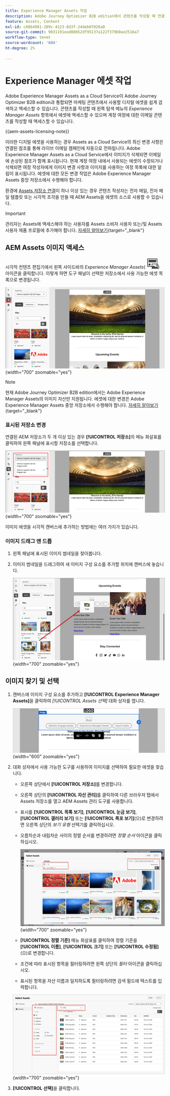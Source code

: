 ```yaml
---
title: Experience Manager Assets 작업
description: Adobe Journey Optimizer B2B edition에서 콘텐츠를 작성할 때 연결된 AEM Assets 저장소의 이미지 에셋을 사용하는 방법에 대해 알아봅니다.
feature: Assets, Content
exl-id: c6864981-209c-4123-8d3f-24deb07026a0
source-git-commit: 9031191ead88652df95137a122f379b0ae2516a7
workflow-type: tm+mt
source-wordcount: '604'
ht-degree: 2%

---
```


# Experience Manager 에셋 작업

Adobe Experience Manager Assets as a Cloud Service이 Adobe Journey Optimizer B2B edition과 통합되면 마케팅 콘텐츠에서 사용할 디지털 에셋을 쉽게 검색하고 액세스할 수 있습니다. 콘텐츠를 작성할 때 왼쪽 탐색 메뉴의 _Experience Manager Assets_ 항목에서 에셋에 액세스할 수 있으며 계정 여정에 대한 이메일 콘텐츠를 작성할 때 액세스할 수 있습니다.

{{aem-assets-licensing-note}}

이러한 디지털 에셋을 사용하는 경우 Assets as a Cloud Service의 최신 변경 사항은 연결된 참조를 통해 라이브 이메일 캠페인에 자동으로 전파됩니다. Adobe Experience Manager Assets as a Cloud Service에서 이미지가 삭제되면 이메일에 손상된 참조가 함께 표시됩니다. 현재 계정 여정 내에서 사용되는 에셋이 수정되거나 삭제되면 여정 작성자에게 이미지 변경 사항과 이미지를 사용하는 여정 목록에 대한 알림이 표시됩니다. 에셋에 대한 모든 변경 작업은 Adobe Experience Manager Assets 중앙 저장소에서 수행해야 합니다.

환경에 [Assets 저장소 연결](../admin/configure-aem-repositories.md)이 하나 이상 있는 경우 콘텐츠 작성자는 전자 메일, 전자 메일 템플릿 또는 시각적 조각을 만들 때 AEM Assets을 에셋의 소스로 사용할 수 있습니다.

>[!IMPORTANT]
>
>관리자는 Assets에 액세스해야 하는 사용자를 Assets 소비자 사용자 또는/및 Assets 사용자 제품 프로필에 추가해야 합니다. [자세히 알아보기](https://experienceleague.adobe.com/ko/docs/experience-manager-cloud-service/content/security/ims-support#managing-products-and-user-access-in-admin-console){target="_blank"}

## AEM Assets 이미지 액세스

시각적 컨텐츠 편집기에서 왼쪽 사이드바의 _Experience Manager Assets_( ![Experience Manager Assets 아이콘](../../assets/do-not-localize/icon-assets-aem.svg)) 아이콘을 클릭합니다. 이렇게 하면 도구 패널이 선택한 저장소에서 사용 가능한 에셋 목록으로 변경됩니다.

![Assets 선택기 아이콘을 클릭하여 이미지 자산에 액세스합니다](./assets/content-assets-selector-aem-assets.png){width="700" zoomable="yes"}

>[!NOTE]
>
>현재 Adobe Journey Optimizer B2B edition에서는 Adobe Experience Manager Assets의 이미지 자산만 지원됩니다. 에셋에 대한 변경은 Adobe Experience Manager Assets 중앙 저장소에서 수행해야 합니다. [자세히 알아보기](https://experienceleague.adobe.com/ko/docs/experience-manager-cloud-service/content/assets/manage/manage-digital-assets){target="_blank"}

### 표시된 저장소 변경

연결된 AEM 저장소가 두 개 이상 있는 경우 **[!UICONTROL 저장소]**&#x200B;의 메뉴 화살표를 클릭하여 왼쪽 패널에 표시할 저장소를 선택합니다.

![이미지 자산에 액세스할 AEM Assets 저장소를 선택하십시오](./assets/content-assets-selector-aem-repo.png){width="700" zoomable="yes"}

이미지 에셋을 시각적 캔버스에 추가하는 방법에는 여러 가지가 있습니다.

### 이미지 드래그 앤 드롭

1. 왼쪽 패널에 표시된 이미지 썸네일을 찾아봅니다.

1. 이미지 썸네일을 드래그하여 새 이미지 구성 요소를 추가할 위치에 캔버스에 놓습니다.

   ![이미지 에셋 드래그 앤 드롭](./assets/content-drag-drop-image-aem-assets.png){width="700" zoomable="yes"}

## 이미지 찾기 및 선택

1. 캔버스에 이미지 구성 요소를 추가하고 **[!UICONTROL Experience Manager Assets]**&#x200B;을 클릭하여 _[!UICONTROL Assets 선택]_ 대화 상자를 엽니다.

   ![이미지 구성 요소에 대한 에셋 선택](./assets/content-image-component-empty.png){width="600" zoomable="yes"}

1. 대화 상자에서 사용 가능한 도구를 사용하여 이미지를 선택하여 필요한 에셋을 찾습니다.

   * 오른쪽 상단에서 **[!UICONTROL 저장소]**&#x200B;를 변경합니다.

   * 오른쪽 상단의 **[!UICONTROL 자산 관리]**&#x200B;를 클릭하여 다른 브라우저 탭에서 Assets 저장소를 열고 AEM Assets 관리 도구를 사용합니다.

   * 표시를 **[!UICONTROL 목록 보기]**, **[!UICONTROL 눈금 보기]**, **[!UICONTROL 갤러리 보기]** 또는 **[!UICONTROL 폭포 보기]**(으)로 변경하려면 오른쪽 상단의 _보기 유형_ 선택기를 클릭하십시오.

   * 오름차순과 내림차순 사이의 정렬 순서를 변경하려면 _정렬 순서_ 아이콘을 클릭하십시오.

     ![Assets 선택 대화 상자에서 도구를 사용하여 이미지 자산을 찾아 선택합니다](./assets/content-select-assets-dialog-aem.png){width="700" zoomable="yes"}

   * **[!UICONTROL 정렬 기준]** 메뉴 화살표를 클릭하여 정렬 기준을 **[!UICONTROL 이름]**, **[!UICONTROL 크기]** 또는 **[!UICONTROL 수정됨]**(으)로 변경합니다.

   * 조건에 따라 표시된 항목을 필터링하려면 왼쪽 상단의 _필터_ 아이콘을 클릭하십시오.

   * 표시된 항목을 자산 이름과 일치하도록 필터링하려면 검색 필드에 텍스트를 입력합니다.

   ![필터 및 검색 필드를 사용하여 자산을 찾습니다](./assets/content-select-assets-dialog-aem-filter.png){width="700" zoomable="yes"}

1. **[!UICONTROL 선택]**&#x200B;을 클릭합니다.
<!-- 

## Upload assets

To import files to Assets as a Cloud Service, you first need to browse or create the folder to be used for storage. You can then import an asset and add it to your email content. After assets are uploaded, you can [use the image assets as you author content](./assets-overview.md#add-assets-to-your-content).

1. While authoring your content in the email designer, drag an image element into the canvas. 

   The properties on the right reflect the image element selection. 

1. Click **[!UICONTROL Import media]** to open the _[!UICONTROL Upload image]_ dialog.

1. If your file system is open to your image file, drag and drop the file on the box in the dialog.

   ![Upload image file to Assets repository](./assets/email-designer-image-upload.png){width="700" zoomable="yes"}

   You can also click the **[!UICONTROL Select a file from your computer]** link and use your file system to locate and select the image file. Click Open and the image file is displayed in the box.

1. Click **[!UICONTROL Import]**.
-->
